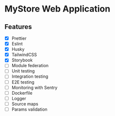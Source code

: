 # MyStore Web Application

## Features

- [x] Prettier
- [x] Eslint
- [x] Husky
- [x] TailwindCSS
- [x] Storybook
- [ ] Module federation
- [ ] Unit testing
- [ ] Integration testing
- [ ] E2E testing
- [ ] Monitoring with Sentry
- [ ] Dockerfile
- [ ] Logger
- [ ] Source maps
- [ ] Params validation
